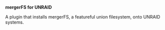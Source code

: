 **mergerFS for UNRAID**

A plugin that installs mergerFS, a featureful union filesystem, onto UNRAID systems.